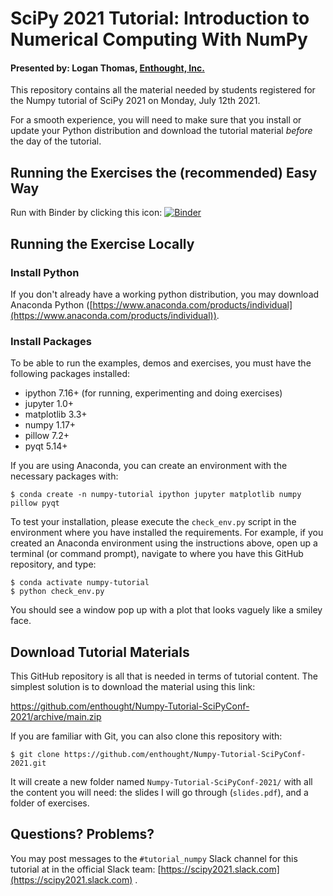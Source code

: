 # SciPy 2021 Tutorial: Introduction to Numerical Computing With NumPy

#### Presented by: Logan Thomas, [Enthought, Inc.](https://www.enthought.com)

This repository contains all the material needed by students registered for the Numpy tutorial of SciPy 2021 on Monday, July 12th 2021.

For a smooth experience, you will need to make sure that you install or update your Python distribution and download the tutorial material _before_ the day of the tutorial.

## Running the Exercises the (recommended) Easy Way

Run with Binder by clicking this icon: [![Binder](https://mybinder.org/badge_logo.svg)](https://mybinder.org/v2/gh/enthought/Numpy-Tutorial-SciPyConf-2021/main)


## Running the Exercise Locally

### Install Python

If you don't already have a working python distribution, you may download Anaconda Python ([https://www.anaconda.com/products/individual](https://www.anaconda.com/products/individual)).


### Install Packages

To be able to run the examples, demos and exercises, you must have the following packages installed:

- ipython 7.16+ (for running, experimenting and doing exercises)
- jupyter 1.0+
- matplotlib 3.3+
- numpy 1.17+
- pillow 7.2+
- pyqt 5.14+

If you are using Anaconda, you can create an environment with the necessary packages with:

```
$ conda create -n numpy-tutorial ipython jupyter matplotlib numpy pillow pyqt 
```

To test your installation, please execute the `check_env.py` script in the environment where you have installed the requirements.  For example, if you created an Anaconda environment using the instructions above, open up a terminal (or command prompt), navigate to where you have this GitHub repository, and type:

```
$ conda activate numpy-tutorial
$ python check_env.py
```

You should see a window pop up with a plot that looks vaguely like a smiley face.

## Download Tutorial Materials

This GitHub repository is all that is needed in terms of tutorial content. The simplest solution is to download the material using this link:

https://github.com/enthought/Numpy-Tutorial-SciPyConf-2021/archive/main.zip

If you are familiar with Git, you can also clone this repository with:

```
$ git clone https://github.com/enthought/Numpy-Tutorial-SciPyConf-2021.git
```

It will create a new folder named `Numpy-Tutorial-SciPyConf-2021/` with all the content you will need: the slides I will go through (`slides.pdf`), and a folder of exercises.


## Questions? Problems?

You may post messages to the `#tutorial_numpy` Slack channel for this tutorial at in the official Slack team: [https://scipy2021.slack.com](https://scipy2021.slack.com) .
